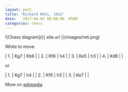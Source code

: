 ```yaml
---
layout: post
title: "Richard Réti, 1921"
date:   2017-04-02 00:00:00 -0500
categories: chess
---
```


![Chess diagram]({{ site.url }}/images/reti.png)

White to move.

<!--more-->

| 1. | Kg7 | Kb6 |
| 2. | Kf6 | h4  |
| 3. | Ke5 | h3  |
| 4. | Kd6 |     |
 
 or
    
| 1. | Kg7 | h4 |
| 2. | Kf6 | h3 |
| 3. | Ke7 |    |

More on [wikipedia](https://en.wikipedia.org/wiki/Réti_endgame_study)